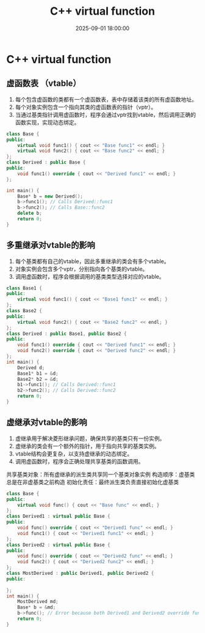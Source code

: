 ﻿---
title: C++ virtual function
date: 2025-09-01 18:00:00
categories: Cpp
tags:
    - C++
    - Virtual Function
    - Polymorphism
---
# C++ virtual function
## 虚函数表 （vtable）
1. 每个包含虚函数的类都有一个虚函数表，表中存储着该类的所有虚函数地址。
2. 每个对象实例包含一个指向其类的虚函数表的指针（vptr）。
3. 当通过基类指针调用虚函数时，程序会通过vptr找到vtable，然后调用正确的函数实现，实现动态绑定。

```cpp
class Base {
public:
    virtual void func1() { cout << "Base func1" << endl; }
    virtual void func2() { cout << "Base func2" << endl; }
};
class Derived : public Base {
public:
    void func1() override { cout << "Derived func1" << endl; }
};

int main() {
    Base* b = new Derived();
    b->func1(); // Calls Derived::func1
    b->func2(); // Calls Base::func2
    delete b;
    return 0;
}
```

## 多重继承对vtable的影响
1. 每个基类都有自己的vtable，因此多重继承的类会有多个vtable。
2. 对象实例会包含多个vptr，分别指向各个基类的vtable。
3. 调用虚函数时，程序会根据调用的基类类型选择对应的vtable。

```cpp
class Base1 {
public:
    virtual void func1() { cout << "Base1 func1" << endl; }
};
class Base2 {
public:
    virtual void func2() { cout << "Base2 func2" << endl; }
};
class Derived : public Base1, public Base2 {
public:
    void func1() override { cout << "Derived func1" << endl; }
    void func2() override { cout << "Derived func2" << endl; }
};  
int main() {
    Derived d;
    Base1* b1 = &d;
    Base2* b2 = &d;
    b1->func1(); // Calls Derived::func1
    b2->func2(); // Calls Derived::func2
    return 0;
}
```

## 虚继承对vtable的影响
1. 虚继承用于解决菱形继承问题，确保共享的基类只有一份实例。
2. 虚继承的类会有一个额外的指针，用于指向共享的基类实例。
3. vtable结构会更复杂，以支持虚继承的动态绑定。
4. 调用虚函数时，程序会正确处理共享基类的函数调用。

共享基类对象：所有虚继承的派生类共享同一个基类对象实例
构造顺序：虚基类总是在非虚基类之前构造
初始化责任：最终派生类负责直接初始化虚基类
```cpp
class Base {
public:
    virtual void func() { cout << "Base func" << endl; }
};
class Derived1 : virtual public Base {
public:
    void func() override { cout << "Derived1 func" << endl; }
    void func1() { cout << "Derived1 func1" << endl; }
};
class Derived2 : virtual public Base {
public:
    void func() override { cout << "Derived2 func" << endl; }
    void func2() { cout << "Derived2 func2" << endl; }
};
class MostDerived : public Derived1, public Derived2 {
public:
    
};
int main() {
    MostDerived md;
    Base* b = &md;
    b->func(); // Error because both Derived1 and Derived2 override func
    return 0;
}
```
